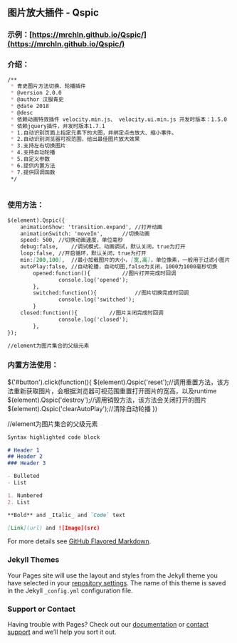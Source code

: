 ## 图片放大插件 - Qspic

### 示例：[https://mrchln.github.io/Qspic/](https://mrchln.github.io/Qspic/)

### 介绍：
```markdown
/**
 * 青史图片方法切换、轮播插件
 * @version 2.0.0
 * @author 汉服青史
 * @date 2018
 * @desc 
 * 依赖动画特效插件 velocity.min.js、 velocity.ui.min.js 开发时版本：1.5.0
 * 依赖jquery插件，开发时版本1.7.1
 * 1.自动识别页面上指定元素下的大图，并绑定点击放大、缩小事件。
 * 2.自动识别浏览器可视范围，给出最佳图片放大效果
 * 3.支持左右切换图片
 * 4.支持自动轮播
 * 5.自定义参数
 * 6.提供内置方法
 * 7.提供回调函数
 */
 
```

### 使用方法：
```markdown
$(element).Qspic({
	animationShow: 'transition.expand',	//打开动画
	animationSwitch: 'moveIn',		//切换动画
	speed: 500,	//切换动画速度，单位毫秒
	debug:false,	//调试模式，动画调试，默认关闭，true为打开
	loop:false,	//开启循环，默认关闭，true为打开
	min:[200,100],	//最小加载图片的大小，[宽,高]，单位像素，一般用于过滤小图片
	autoPlay:false,	//自动轮播，自动切图,false为关闭，1000为1000毫秒切换
        opened:function(){			//图片打开完成时回调
                console.log('opened');
        },
        switched:function(){			//图片切换完成时回调
                console.log('switched');
        }
	closed:function(){			//图片关闭完成时回调
                console.log('closed');		
        },
});

//element为图片集合的父级元素
```
### 内置方法使用：

$('#button').click(function(){
	$(element).Qspic('reset');//调用重置方法，该方法重新获取图片，会根据浏览器可视范围重置打开图片的宽高，以及runtime
	$(element).Qspic('destroy');//调用销毁方法，该方法会关闭打开的图片
	$(element).Qspic('clearAutoPlay');//清除自动轮播
})

//element为图片集合的父级元素
```markdown
Syntax highlighted code block

# Header 1
## Header 2
### Header 3

- Bulleted
- List

1. Numbered
2. List

**Bold** and _Italic_ and `Code` text

[Link](url) and ![Image](src)
```

For more details see [GitHub Flavored Markdown](https://guides.github.com/features/mastering-markdown/).

### Jekyll Themes

Your Pages site will use the layout and styles from the Jekyll theme you have selected in your [repository settings](https://github.com/mrchln/hanfuqingshi.github.io/settings). The name of this theme is saved in the Jekyll `_config.yml` configuration file.

### Support or Contact

Having trouble with Pages? Check out our [documentation](https://help.github.com/categories/github-pages-basics/) or [contact support](https://github.com/contact) and we’ll help you sort it out.
